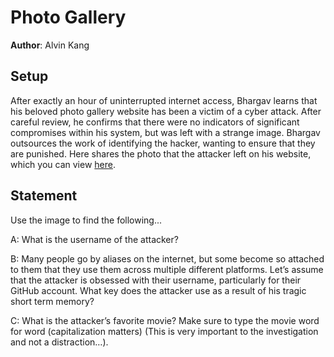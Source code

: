 # Photo Gallery

**Author**: Alvin Kang

## Setup
After exactly an hour of uninterrupted internet access, Bhargav learns that his beloved photo gallery website has been a victim of a cyber attack. After careful review, he confirms that there were no indicators of significant compromises within his system, but was left with a strange image. Bhargav outsources the work of identifying the hacker, wanting to ensure that they are punished. Here shares the photo that the attacker left on his website, which you can view [here](https://raw.githubusercontent.com/Old-Respect-9735/CyberQuest_v2/master/public/image424.svg).


## Statement
Use the image to find the following...

A: What is the username of the attacker?

B: Many people go by aliases on the internet, but some become so attached to them that they use them across multiple different platforms. Let’s assume that the attacker is obsessed with their username, particularly for their GitHub account. What key does the attacker use as a result of his tragic short term memory?

C: What is the attacker’s favorite movie? Make sure to type the movie word for word (capitalization matters) (This is very important to the investigation and not a distraction…).